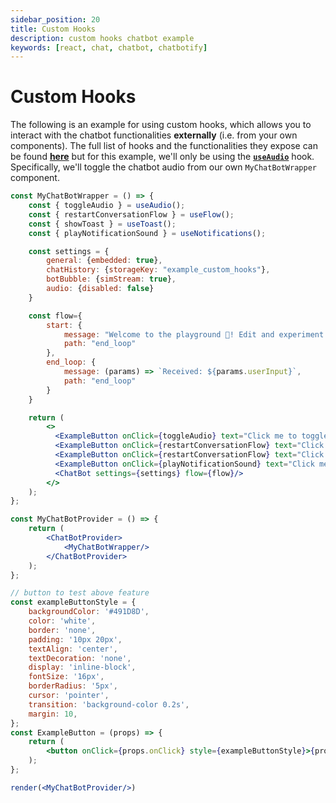 ```yaml
---
sidebar_position: 20
title: Custom Hooks
description: custom hooks chatbot example
keywords: [react, chat, chatbot, chatbotify]
---
```


# Custom Hooks

The following is an example for using custom hooks, which allows you to interact with the chatbot functionalities **externally** (i.e. from your own components). The full list of hooks and the functionalities they expose can be found [**here**](/docs/api/hooks) but for this example, we'll only be using the [**`useAudio`**](/docs/api/hooks#useaudio) hook. Specifically, we'll toggle the chatbot audio from our own `MyChatBotWrapper` component.

```jsx live noInline title=MyChatBot.js
const MyChatBotWrapper = () => {
    const { toggleAudio } = useAudio();
    const { restartConversationFlow } = useFlow();
    const { showToast } = useToast();
    const { playNotificationSound } = useNotifications();

    const settings = {
        general: {embedded: true},
        chatHistory: {storageKey: "example_custom_hooks"},
        botBubble: {simStream: true},
        audio: {disabled: false}
    }

    const flow={
        start: {
            message: "Welcome to the playground 🥳! Edit and experiment as you wish!",
            path: "end_loop"
        },
        end_loop: {
            message: (params) => `Received: ${params.userInput}`,
            path: "end_loop"
        }
    }

    return (
        <>
          <ExampleButton onClick={toggleAudio} text="Click me to toggle audio!"/>
          <ExampleButton onClick={restartConversationFlow} text="Click me to reset the flow!"/>
          <ExampleButton onClick={restartConversationFlow} text="Click me to show a toast!"/>
          <ExampleButton onClick={playNotificationSound} text="Click me to play notification sound!"/>
          <ChatBot settings={settings} flow={flow}/>
        </>
    );
};

const MyChatBotProvider = () => {
    return (
        <ChatBotProvider>
            <MyChatBotWrapper/>
        </ChatBotProvider>
    );
};

// button to test above feature
const exampleButtonStyle = {
    backgroundColor: '#491D8D',
    color: 'white',
    border: 'none',
    padding: '10px 20px',
    textAlign: 'center',
    textDecoration: 'none',
    display: 'inline-block',
    fontSize: '16px',
    borderRadius: '5px',
    cursor: 'pointer',
    transition: 'background-color 0.2s',
    margin: 10,
};
const ExampleButton = (props) => {
    return (
        <button onClick={props.onClick} style={exampleButtonStyle}>{props.text}</button>
    );
};

render(<MyChatBotProvider/>)
```